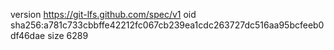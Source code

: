 version https://git-lfs.github.com/spec/v1
oid sha256:a781c733cbbffe42212fc067cb239ea1cdc263727dc516aa95bcfeeb0df46dae
size 6289
